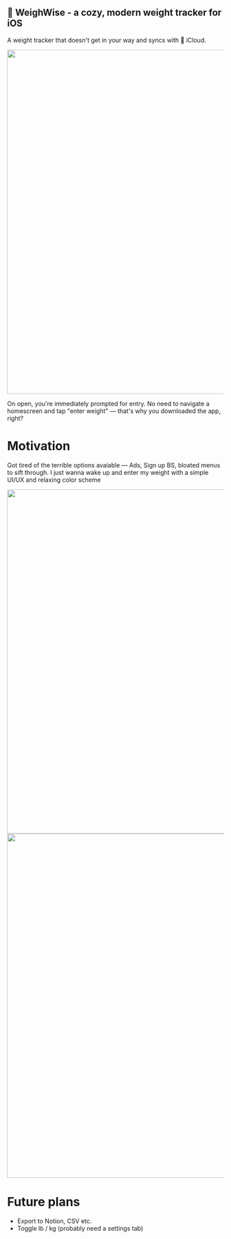 ## 🍁 WeighWise - a cozy, modern weight tracker for iOS

A weight tracker that doesn't get in your way and syncs with  iCloud.
<p align="center">
<img height="800" src="https://github.com/user-attachments/assets/c8f32fc1-2c94-43b6-b0c6-c0c587821fee"/>
</p>
On open, you're immediately prompted for entry. No need to navigate a homescreen and tap "enter weight" — that's why you downloaded the app, right? 

<h1>Motivation</h1>
Got tired of the terrible options avaiable — Ads, Sign up BS, bloated menus to sift through. I just wanna wake up and enter my weight with a simple UI/UX and relaxing color scheme

<p align="center">
  <img height="800" src="https://github.com/user-attachments/assets/83cd5ebe-845c-4507-86ad-e126605719e3"/>
  <img height="800" src="https://github.com/user-attachments/assets/36716280-2870-42c2-9fb1-0f3f15639cb5"/>
</p>

<h1>Future plans</h1>
<ul>
  <li>
    Export to Notion, CSV etc.
  </li>
  <li>
    Toggle lb / kg (probably need a settings tab)
  </li>
</ul>


